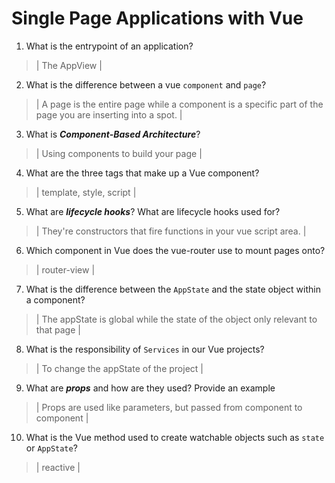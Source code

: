 # Single Page Applications with Vue
01. What is the entrypoint of an application?

  > | The AppView |

02. What is the difference between a vue `component` and `page`?

  > | A page is the entire page while a component is a specific part of the page
  you are inserting into a spot. |

03. What is ***Component-Based Architecture***?

  > | Using components to build your page |

04. What are the three tags that make up a Vue component?

  > | template, style, script |

05. What are ***lifecycle hooks***? What are lifecycle hooks used for?

  > | They're constructors that fire functions in your vue script area. |

06. Which component in Vue does the vue-router use to mount pages onto?

  > | router-view |

07. What is the difference between the `AppState` and the state object within a component?

  > | The appState is global while the state of the object only relevant to that page |

08. What is the responsibility of `Services` in our Vue projects?

  > | To change the appState of the project |

09. What are ***props*** and how are they used? Provide an example

  > | Props are used like parameters, but passed from component to component |

10. What is the Vue method used to create watchable objects such as `state` or `AppState`?

  > | reactive |
